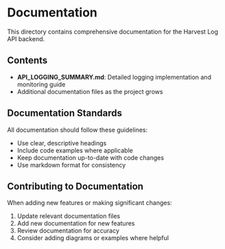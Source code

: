 # Documentation

This directory contains comprehensive documentation for the Harvest Log API backend.

## Contents

- **API_LOGGING_SUMMARY.md**: Detailed logging implementation and monitoring guide
- Additional documentation files as the project grows

## Documentation Standards

All documentation should follow these guidelines:
- Use clear, descriptive headings
- Include code examples where applicable
- Keep documentation up-to-date with code changes
- Use markdown format for consistency

## Contributing to Documentation

When adding new features or making significant changes:
1. Update relevant documentation files
2. Add new documentation for new features
3. Review documentation for accuracy
4. Consider adding diagrams or examples where helpful 
